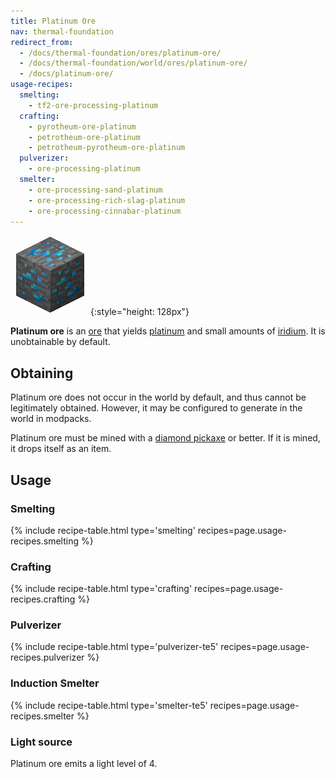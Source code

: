 ```yaml
---
title: Platinum Ore
nav: thermal-foundation
redirect_from:
  - /docs/thermal-foundation/ores/platinum-ore/
  - /docs/thermal-foundation/world/ores/platinum-ore/
  - /docs/platinum-ore/
usage-recipes:
  smelting:
    - tf2-ore-processing-platinum
  crafting:
    - pyrotheum-ore-platinum
    - petrotheum-ore-platinum
    - petrotheum-pyrotheum-ore-platinum
  pulverizer:
    - ore-processing-platinum
  smelter:
    - ore-processing-sand-platinum
    - ore-processing-rich-slag-platinum
    - ore-processing-cinnabar-platinum
---
```


![Platinum ore](/assets/images/thermal-foundation/ore-platinum.png){:style="height: 128px"}


**Platinum ore** is an [ore](https://minecraft.gamepedia.com/Ore) that yields
[platinum](/docs/thermal-foundation/platinum-ingot/) and small amounts of
[iridium](/docs/thermal-foundation/iridium-ingot/). It is unobtainable by default.


Obtaining
---------

Platinum ore does not occur in the world by default, and thus cannot be
legitimately obtained. However, it may be configured to generate in the world in
modpacks.

Platinum ore must be mined with a [diamond
pickaxe](https://minecraft.gamepedia.com/Pickaxe) or better. If it is mined, it
drops itself as an item.


Usage
-----

### Smelting
{% include recipe-table.html type='smelting' recipes=page.usage-recipes.smelting %}

### Crafting
{% include recipe-table.html type='crafting' recipes=page.usage-recipes.crafting %}

### Pulverizer
{% include recipe-table.html type='pulverizer-te5' recipes=page.usage-recipes.pulverizer %}

### Induction Smelter
{% include recipe-table.html type='smelter-te5' recipes=page.usage-recipes.smelter %}

### Light source
Platinum ore emits a light level of 4.
